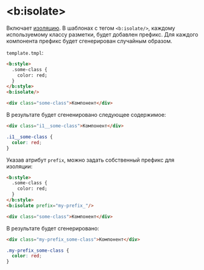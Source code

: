 # &lt;b:isolate&gt;

Включает [изоляцию](isolate-style.md). В шаблонах с тегом `<b:isolate/>`, каждому используемому классу разметки, будет добавлен префикс. Для каждого компонента префикс будет сгенерирован случайным образом.

`template.tmpl`:
```html
<b:style>
  .some-class {
    color: red;
  }
</b:style>
<b:isolate/>

<div class="some-class">Компонент</div>
```

В результате будет сгененировано следующее содержимое:

```html
<div class="i1__some-class">Компонент</div>
```

```css
.i1__some-class {
  color: red;
}
```

Указав атрибут `prefix`, можно задать собственный префикс для изоляции:

```html
<b:style>
  .some-class {
    color: red;
  }
</b:style>
<b:isolate prefix="my-prefix_"/>

<div class="some-class">Компонент</div>
```

В результате будет сгенерировано:

```html
<div class="my-prefix_some-class">Компонент</div>
```

```css
.my-prefix_some-class {
  color: red;
}
```
